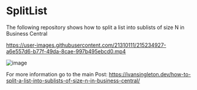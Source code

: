 # SplitList

The following repository shows how to split a list into sublists of size N in Business Central

https://user-images.githubusercontent.com/21310111/215234927-a6e557d6-b77f-49da-8cae-997b495ebcd0.mp4

![image](https://user-images.githubusercontent.com/21310111/215234889-99a410a1-30d6-4a47-916d-e2c6b7d7f430.png)

For more information go to the main Post:
https://ivansingleton.dev/how-to-split-a-list-into-sublists-of-size-n-in-business-central/

